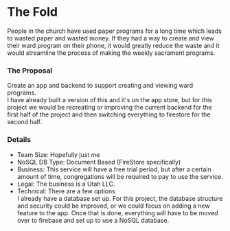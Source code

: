 # The Fold

People in the church have used paper programs for a long time which leads to wasted paper and wasted money. If they had a way to create and view their ward program on their phone, it would greatly reduce the waste and it would streamline the process of making the weekly sacrament programs.

### The Proposal
Create an app and backend to support creating and viewing ward programs.  
I have already built a version of this and it's on the app store, but for this project we would be recreating or improving the current backend for the first half of the project and then switching everything to firestore for the second half.

### Details
- Team Size: Hopefully just me
- NoSQL DB Type: Document Based (FireStore specifically)
- Business: This service will have a free trial period, but after a certain amount of time, congregations will be required to pay to use the service.
- Legal: The business is a Utah LLC.
- Technical: There are a few options  
  I already have a database set up. For this project, the database structure and security could be improved, or we could focus on adding a new feature to the app. Once that is done, everything will have to be moved over to firebase and set up to use a NoSQL database.
